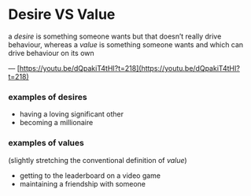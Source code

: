 # Desire VS Value

a _desire_ is something someone wants but that doesn’t really drive behaviour, whereas a _value_ is something someone wants and which can drive behaviour on its own

— [https://youtu.be/dQpakiT4tHI?t=218](https://youtu.be/dQpakiT4tHI?t=218)

### examples of desires

- having a loving significant other
- becoming a millionaire

### examples of values

(slightly stretching the conventional definition of _value_)

- getting to the leaderboard on a video game
- maintaining a friendship with someone
